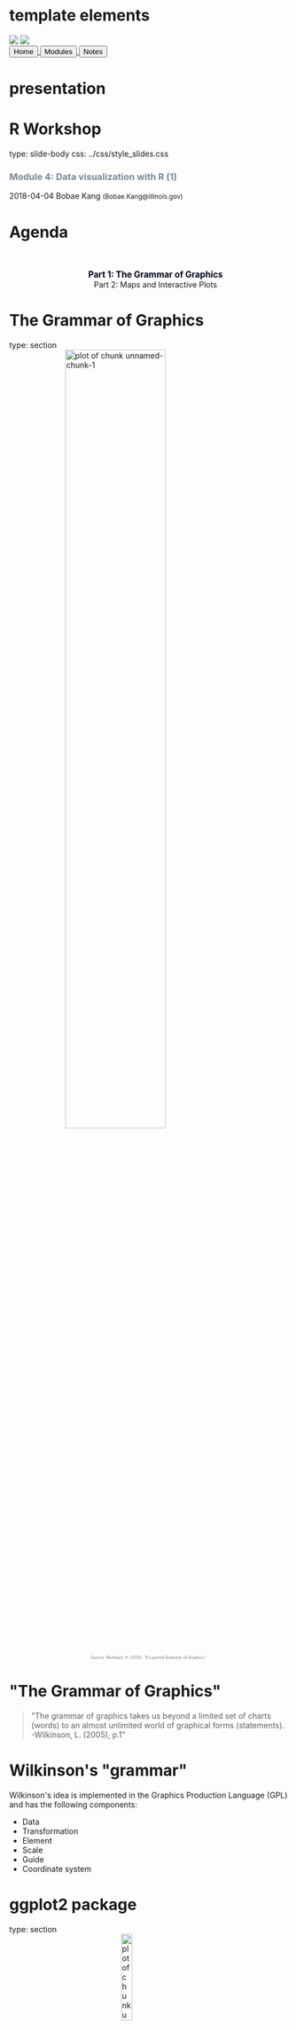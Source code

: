 # template elements
<div class="header"></div>
<div class="footer"></div>
<img src="../images/icjia.png" class="logo"></img>
<img src="../images/il_seal.gif" class="seal"></img>
<div class="buttons">
<a href="../index.html">
  <button type="button">Home</button>
</a>
<a href="../modules.html">
  <button type="button">Modules</button>
</a>
<a href="../notes/module4_notes1.html">
  <button type="button">Notes</button>
</a>
</div>
<link href="https://fonts.googleapis.com/css?family=Oswald" rel="stylesheet">





# presentation
R Workshop
========================================================
type: slide-body
css: ../css/style_slides.css
<h3 style="color: #789">Module 4: Data visualization with R (1)</h3>  
2018-04-04  
Bobae Kang  
<small>(Bobae.Kang@illinois.gov)</small>  


Agenda
========================================================
<div style="text-align:center; margin-top:10%;">
<ul style="list-style: none">
<li style="color: #00061a; font-size: 1.1em; font-weight:700">
  Part 1: The Grammar of Graphics</li>
<li>
  Part 2: Maps and Interactive Plots</li>
</div>


The Grammar of Graphics 
========================================================
type: section
<img src="../images/grammar-of-graphics1.png" title="plot of chunk unnamed-chunk-1" alt="plot of chunk unnamed-chunk-1" width="60%" style="display: block; margin: auto; box-shadow: none;" />
<p style="font-size:0.5em; text-align: center; color: #777;">
Source: Wickham, H. (2010). "A Layered Grammar of Graphics."
</p>



"The Grammar of Graphics"
========================================================
> "The grammar of graphics takes us beyond a limited set of charts (words) to an almost unlimited world of graphical forms (statements). <br>-Wilkinson, L. (2005), p.1"


Wilkinson's "grammar"
========================================================
Wilkinson's idea is implemented in the Graphics Production Language (GPL) and has the following components:

* Data
* Transformation
* Element
* Scale
* Guide
* Coordinate system


ggplot2 package
========================================================
type: section
<img src="../images/ggplot2.png" title="plot of chunk unnamed-chunk-2" alt="plot of chunk unnamed-chunk-2" width="20%" style="display: block; margin: auto; box-shadow: none;" />
<p style="font-size:0.5em; text-align: center; color: #777;">
Source: <a href="https://d33wubrfki0l68.cloudfront.net/0ab849ed51b0b866ef6895c253d3899f4926d397/dbf0f/images/hex-ggplot2.png">tidyverse.com</a>
</p>


Motivation
========================================================
> This article proposes an alternative parameterization of the [graphical] grammar, based around the idea of building up a graphic from multiple layers of data. The grammar differs from Wilkinson's in its arrangement of the components, the development of a hierarchy of defaults, and in that it is embedded inside another programming language.<br>-Wickham, H. (2010), p.4


Comparison
========================================================
<img src="../images/grammar-of-graphics2.png" title="plot of chunk unnamed-chunk-3" alt="plot of chunk unnamed-chunk-3" width="60%" style="display: block; margin: auto; box-shadow: none;" />
<p style="font-size:0.5em; text-align: center; color: #777;">
Source: Wickham, H. (2010). "A Layered Grammar of Graphics."
</p>


Basic components
========================================================
* Data and aesthetic mappings
* Geometic objects
* Labels


Data and aesthetic mappings
========================================================

```r
# data and aesthetics
ggplot(data, mapping = aes(x, y, ...))
```
* `data` is a data frame object (or its variant)
* `mapping` defines aesthetic mappings of data
    * input is an output of the `aes()` function 
    * `x` and `y` are columns in `data` input to be mapped to the x-axis and y-axis
    
    
========================================================
**`aes` components**

|`aes` component |Description        |Input                                                  |
|:---------------|:------------------|:------------------------------------------------------|
|`colour`        |Border color       |Name (`"red"`), rgb specification (`#FF0000`), or `NA` |
|`fill`          |Fill color         |Name (`"red"`), rgb specification (`#FF0000`), or `NA` |
|`shape`         |Shape of a point   |An integer value 0 to 24, or `NA`                      |
|`linetype`      |Linetype           |An integer value 0 to 6 or a string                    |
|`size`          |Size of line/point |A non-negative numeric value                           |
|`alpha`         |Transparency       |A numeric value 0 to 1                                 |


========================================================
<br>
**`ggplot2` aesthetics**
<br><br>
<img src="../images/ggplot2_aesthetics.png" title="plot of chunk unnamed-chunk-6" alt="plot of chunk unnamed-chunk-6" width="80%" style="display: block; margin: auto; box-shadow: none;" />
<p style="font-size:0.5em; text-align: center; color: #777;">
Source: <a href="http://serialmentor.com/dataviz/aesthetic-mapping.html">Figure 1.1</a> in Wilke, C. (n.d).<span style="font-style:italic">Data Visualiation</span>.
</p>


========================================================
<br>
**`shape` values**
<br><br>
<img src="../images/ggplot2_shapes.png" title="plot of chunk unnamed-chunk-7" alt="plot of chunk unnamed-chunk-7" width="60%" style="display: block; margin: auto; box-shadow: none;" />
<p style="font-size:0.5em; text-align: center; color: #777;">
Source: Tidyverse. (n.d.). <a href="http://ggplot2.tidyverse.org/articles/ggplot2-specs.html">"Aesthetic specifications"</a>. <span style="font-style:italic">ggplot2.tidyverse.org</span>.
</p>


========================================================
<br>
**`linetype` values**
<br><br>
<img src="../images/ggplot2_linetypes.png" title="plot of chunk unnamed-chunk-8" alt="plot of chunk unnamed-chunk-8" width="60%" style="display: block; margin: auto; box-shadow: none;" />
<p style="font-size:0.5em; text-align: center; color: #777;">
Source: Tidyverse. (n.d.). <a href="http://ggplot2.tidyverse.org/articles/ggplot2-specs.html">"Aesthetic specifications"</a>. <span style="font-style:italic">ggplot2.tidyverse.org</span>.
</p>


Geometric objects
========================================================

```r
# adding one or more geometric objects
ggplot(data, aes(x, y, ...)) +
  geom_*()

# with geom_specific `aes`
ggplot(data) +
  geom_*(aes(x, y, ...))
```
* There are many geometric objects, or `geom`s for different graph types:
* Each `geom` can take its own `mapping` input
    * Default is inheriting `mapping` input from `ggplot()`
    * All `aes` specifications can be directly provided for each `geom`


========================================================
**Basic `geom`s**

|geom                       |Description              |Input                           |
|:--------------------------|:------------------------|:-------------------------------|
|`geom_histogram`           |Histograms               |Continous `x`                   |
|`geom_bar`                 |Bar plot with frequncies |Discrete `x`                    |
|`geom_col`                 |Bar plot with values     |Discrete x and continuous `y`   |
|`geom_point`               |Points/scattorplots      |Discrete/continuous `x` and `y` |
|`geom_jitter`              |Jittered points          |Discrete/continuous `x` and `y` |
|`geom_line`                |Line plots               |Discrete/continuous x and y     |
|`geom_abline`              |Reference line           |`intercept` and `slope` value   |
|`geom_hline`, `geom_vline` |Reference lines          |`xintercept` or `yintercept`    |


========================================================

```r
# geom histogram example
data <- ispcrime %>% filter(year == 2015, county != "Cook")
ggplot(data, aes(violentCrime)) +
  geom_histogram()
```

![plot of chunk unnamed-chunk-11](module4_slides1-figure/unnamed-chunk-11-1.png)


========================================================

```r
# geom col example
data <- ispcrime %>% filter(county == "Cook") %>% gather("type", "count", murder:aggAssault)
ggplot(data, aes(type, count, fill = type)) +
  geom_col(width = 0.8)
```

![plot of chunk unnamed-chunk-12](module4_slides1-figure/unnamed-chunk-12-1.png)


========================================================

```r
# geom point example
data <- ispcrime %>% filter(county != "Cook") %>% left_join(regions)
ggplot(data, aes(violentCrime, propertyCrime, color = region)) +
  geom_point(aes(size = violentCrime + propertyCrime), alpha = .5)
```

![plot of chunk unnamed-chunk-13](module4_slides1-figure/unnamed-chunk-13-1.png)


========================================================

```r
# geom line example
data <- ispcrime %>% filter(county == "Cook")
ggplot(data, aes(year, violentCrime)) +
  geom_line(color = "maroon", size = 1.5) +
  geom_hline(yintercept = mean(data$violentCrime), linetype = "longdash")
```

![plot of chunk unnamed-chunk-14](module4_slides1-figure/unnamed-chunk-14-1.png)


========================================================
**Other `geom`s**

|geom                      |Description                         |Input                   |
|:-------------------------|:-----------------------------------|:-----------------------|
|`geom_density`            |Smoothed density estimates          |Continous `x`           |
|`geom_density2d`          |Contours of a 2-d density estimates |Continous `x`           |
|`geom_boxplot`            |Box plots                           |Disc. `x` and cont. `y` |
|`geom_smooth`             |Smoothed conditional means          |                        |
|`geom_text`, `geom_label` |Text                                |                        |
|`geom_polygon`            |Polygons                            |                        |

* See [the official reference page](http://ggplot2.tidyverse.org/reference/index.html#section-layer-geoms) for the full list of `geom`s.


Labels
========================================================

```r
# adding labels
plot + labs(title, subtitle, caption, x, y, ...)
```
* Each argument of `labs()` take a character vector of length 1
    * `title` and `subtitle` appear at the top-left.
    * `caption` appears at the bottom-right
    * `x` and `y` are for x-axis and y-axis names
* Adjusting the position and style of labels is handled via `theme()`


========================================================
**alternatively ...**

```r
plot +
  xlab(label) +
  ylab(label) +
  ggtitle(label, subtitle = NULL)
```
* Each argument of the `labs()` can be added with a separate function.
    * `xlab()` is for x-axis name
    * `ylab()` is for y-axis name
    * `ggtitle()` is for plot title and subtitle


========================================================



```r
# a generic example with title, subtitle, and axes names
plot +
  labs(
    title = "This is plot title", subtitle = "This is plot subtitle",
    x = "x-axis here", y = "y-axis here",
    caption = "(and caption...)"
  )
```

![plot of chunk unnamed-chunk-19](module4_slides1-figure/unnamed-chunk-19-1.png)


========================================================

```r
# a title with mathematical expressions
plot +
  ggtitle(label = expression(paste("Another plot title with math expressions like ", pi, " and ", sigma^{2})))
```

![plot of chunk unnamed-chunk-20](module4_slides1-figure/unnamed-chunk-20-1.png)


Additional components
========================================================
* Scales
* Guides
* Facets
* Coordinate systems
* Themes


Scales
========================================================
* Scales control "the details of how data values are translated to visual properties"
* Scale limits
* Position scales (discrete, continuous, datetime)
* Others


========================================================
**Scale limits**

```r
plot +
  xlim(...) +
  ylim(...) +
  lims(...)
```
* `xlim()` changes x-axis limits
* `ylim()` changes y-axis limits
* `lims()` is a general function to change limits
* `...` in `xlim()` and `ylim()` are numeric values to set lower and upper limit for the corresponding axis
* `...` in `lims()` is a name-value pair, where the name is an aesthetic and the value is either a length-2 numeric, a character, a factor, or a datetime 


========================================================

```r
# limit x axis to 2000 at the top;
# this removes points with violentCrime > 2000
plot + xlim(NA, 2000)
```

![plot of chunk unnamed-chunk-22](module4_slides1-figure/unnamed-chunk-22-1.png)


========================================================
**Position scales (continuous)**

```r
scale_x_continuous(..., expand = waiver(), trans = "identity", position = "bottom")
scale_y_continuous(..., expand = waiver(), trans = "identity", position = "left")

# shortcuts for common transformations
scale_x_log10(...)
scale_y_log10(...)

scale_x_sqrt(...)
scale_y_sqrt(...)

scale_x_reverse(...)
scale_y_reverse(...)
```


========================================================
**Common scale_* arguments**

|Argument |Description                                                                            |
|:--------|:--------------------------------------------------------------------------------------|
|`name`   |a name of the scale, used as the axis label or the legend title                        |
|`breaks` |controls the breaks in the guide, which can be a character vector                      |
|`labels` |controls the lable for each break; its input must be the same length as `breaks` input |
|`limits` |a character vector specifying the data range for the scale                             |

========================================================
**Position scales (discrete)**

```r
scale_x_discrete(..., expand = waiver(), position = "bottom")
scale_y_discrete(..., expand = waiver(), position = "left")
```

**Position scales (datetime)**

```r
scale_x_date(...)
scale_y_date(...)

scale_x_datetime(...)
scale_y_datetime(...)

scale_x_time(...)
scale_y_time(...)
```


========================================================

```r
# apply the log 10 scale to the y-axis 
plot + scale_y_log10()
```

![plot of chunk unnamed-chunk-27](module4_slides1-figure/unnamed-chunk-27-1.png)


========================================================
**Custom scale "manuals"**

```r
scale_*_manual(name, breaks, labels, limits, ..., values)
```
* Scale manuals is used to create my own discrete scale
* "Manual" is available for:
    * `colour`
    * `fill`
    * `size`
    * `shape`
    * `linetype`
    * `alpha`


========================================================

```r
plot + scale_color_manual(
  name = "",
  breaks = c("Central", "Northern", "Southern"),
  labels = c("Central region", "Northern region", "Southern region"),
  values = c("#00ffff", "#ffff00", "#ff00ff")
)
```

![plot of chunk unnamed-chunk-29](module4_slides1-figure/unnamed-chunk-29-1.png)

========================================================
**Other custom scales**

`ggplot2` offers many more functions to customize scales.

See the full documentation on scales [here](http://ggplot2.tidyverse.org/reference/#section-scales).


Guides
========================================================

```r
guides(...)
guide_legend(...)
guide_colourbar() # equivalent to guide_colorbar()
```
* `guides` can be used to set (or remove) guides for each scale
* `guide_legend()` can be used to specify the legend components for each visual properties (e.g. `colour`, `size`, `alpha`, etc.)
* `guide_colourbar()` or `guide_colorbar()` controls the continous color bar
* `guide_legned()` and `guide_colourbar()` can be used as an input for each scale argument in `guide()`


========================================================

```r
plot + guides(
  colour = guide_legend(title = "Region", title.position = "bottom"),
  size = FALSE
)
```

![plot of chunk unnamed-chunk-31](module4_slides1-figure/unnamed-chunk-31-1.png)



Coordinate systems
========================================================

```r
plot + coord_cartesian()
```

* The default system is `coord_cartesian`
  * Can be tweatked with: `coord_fixed`, `coord_flip`, `coord_map` and `coord_trans`
* An alternative, polar coordiante system can be used with `coord_polar`
  * Most commonly used for creating a pie chart


========================================================




```r
# default plot
plot
```

![plot of chunk unnamed-chunk-34](module4_slides1-figure/unnamed-chunk-34-1.png)


========================================================

```r
# with coord_flip()
plot + coord_flip()
```

![plot of chunk unnamed-chunk-35](module4_slides1-figure/unnamed-chunk-35-1.png)


========================================================

```r
# pie chart with coord_polar()
ggplot(ispcrime %>% filter(county == "Cook") %>% gather("type", "count", murder:aggAssault), aes("", count, fill = type)) +
  geom_col(width = 1) +
  coord_polar("y")
```

![plot of chunk unnamed-chunk-36](module4_slides1-figure/unnamed-chunk-36-1.png)


Facets
========================================================

```r
plot + facet_grid(facets, scales, ...)
plot + facet_wrap(facets, nrow, ncol, scales, ...)
```
* A great way to visualize multi-dimensional data as a series of 2D graphes
* `facets` input takes a "formula" according to which the faceting is applied


========================================================
**facet_grid vs facet_wrap**

* `facet_grid()` and `facet_wrap()` are mostly similar to each other
* However, they differ where:
    * `facet_grid()` facets the plot with a variable in a single direction (horizontal or vertical)
    * `facet_wrap()` simply places the facets next to each other and wraps them accoridng to the provided number of columns and/or rows.


========================================================
**facet formulas**

|Type |Formula               |Description                          |
|:----|:---------------------|:------------------------------------|
|Grid |`facet_grid(. ~ x)`   |Facet horizontally across `x` values |
|Grid |`facet_grid(y ~ .)`   |Facet vertically across `y` values   |
|Grid |`facet_grid(y ~ x)`   |Facet 2-dimensionally                |
|Wrap |`facet_wrap(~ x)`     |Facet across `x` values              |
|Wrap |`facet_wrap(~ x + y)` |Facet across `x` and `y` values      |


========================================================




```r
# facet_grid horizontal
plot + facet_grid(. ~ region)
```

![plot of chunk unnamed-chunk-40](module4_slides1-figure/unnamed-chunk-40-1.png)


========================================================

```r
# facet_grid horizontal with free scales
plot + facet_grid(. ~ region, scales = "free")
```

![plot of chunk unnamed-chunk-41](module4_slides1-figure/unnamed-chunk-41-1.png)


========================================================

```r
# facet_grid vertical
plot + facet_grid(year ~ .)
```

![plot of chunk unnamed-chunk-42](module4_slides1-figure/unnamed-chunk-42-1.png)


========================================================

```r
# facet_grid two-dimensional
plot + facet_grid(year ~ region)
```

![plot of chunk unnamed-chunk-43](module4_slides1-figure/unnamed-chunk-43-1.png)


========================================================

```r
# facet wrap
plot + facet_wrap(~ year)
```

![plot of chunk unnamed-chunk-44](module4_slides1-figure/unnamed-chunk-44-1.png)


========================================================

```r
# facet wrap with specified nrow/ncol
plot + facet_wrap(~ year, ncol = 3)
```

![plot of chunk unnamed-chunk-45](module4_slides1-figure/unnamed-chunk-45-1.png)


========================================================

```r
# facet wrap with multiple variables
plot + facet_wrap(~ year + region, ncol = 3)
```

![plot of chunk unnamed-chunk-46](module4_slides1-figure/unnamed-chunk-46-1.png)


Themes
========================================================

```r
# themes
plot + theme_gray(base_size = 11, base_family = "")
```
* `ggplot2` offers several predefined themes
    * the default theme is `theme_gray()` (or `theme_grey()`)
    * `base_size` controls the base font size
    * `base_family` controls the base font family ("serif", "sans", "mono")
* `ggthemes` pacakge offers additional predefined themes


========================================================


```r
plot + theme_gray() # this is the default
```

![plot of chunk unnamed-chunk-49](module4_slides1-figure/unnamed-chunk-49-1.png)


========================================================

```r
plot + theme_bw()
```

![plot of chunk unnamed-chunk-50](module4_slides1-figure/unnamed-chunk-50-1.png)


========================================================

```r
plot + theme_linedraw()
```

![plot of chunk unnamed-chunk-51](module4_slides1-figure/unnamed-chunk-51-1.png)


========================================================

```r
plot + theme_light()
```

![plot of chunk unnamed-chunk-52](module4_slides1-figure/unnamed-chunk-52-1.png)


========================================================

```r
plot + theme_dark()
```

![plot of chunk unnamed-chunk-53](module4_slides1-figure/unnamed-chunk-53-1.png)


========================================================

```r
plot + theme_minimal()
```

![plot of chunk unnamed-chunk-54](module4_slides1-figure/unnamed-chunk-54-1.png)


========================================================

```r
plot + theme_classic()
```

![plot of chunk unnamed-chunk-55](module4_slides1-figure/unnamed-chunk-55-1.png)


========================================================

```r
plot + theme_void()
```

![plot of chunk unnamed-chunk-56](module4_slides1-figure/unnamed-chunk-56-1.png)


========================================================

```r
plot + ggthemes::theme_economist()
```

![plot of chunk unnamed-chunk-57](module4_slides1-figure/unnamed-chunk-57-1.png)


========================================================

```r
plot + ggthemes::theme_fivethirtyeight()
```

![plot of chunk unnamed-chunk-58](module4_slides1-figure/unnamed-chunk-58-1.png)


========================================================

```r
plot + ggthemes::theme_hc()
```

![plot of chunk unnamed-chunk-59](module4_slides1-figure/unnamed-chunk-59-1.png)


========================================================

```r
plot + ggthemes::theme_solarized()
```

![plot of chunk unnamed-chunk-60](module4_slides1-figure/unnamed-chunk-60-1.png)


========================================================

```r
plot + theme(...)
```
* `theme` has arguments to control and motify individual components of a plot theme:
    * all line, rectangular, text and title elements
    * aspect ratio of the panel
    * axis title, text, ticks, and lines
    * legend background, margin, text, title, position, and more
    * panel aspect ratio, border, and grid lines
    * and more
* Read the full documentation [here](http://ggplot2.tidyverse.org/reference/theme.html)


ggplot2 resources
========================================================
* Chang, W. [*R Graphics Cookbook*](http://www.cookbook-r.com/Graphs/).
* Emaasit, D. [*`ggplot2` extentions*](http://www.ggplot2-exts.org/index.html).
    * A list of R pacakges extending `ggplot2`
* Prabhakaran, S. ["How to make any plot in `ggplot2`?"](http://r-statistics.co/ggplot2-Tutorial-With-R.html). *r-statistics.co*.
* RStudio. ["Data Visualization Cheat Sheet"](https://github.com/rstudio/cheatsheets/raw/master/data-visualization-2.1.pdf).
* Tidyverse. ["Reference"](http://ggplot2.tidyverse.org/reference/index.html). *ggplot2.tidyverse.org*.
* Wilke, C. [*Fundamentals of Data Visualization*](http://serialmentor.com/dataviz/).


Questions?
========================================================
type: section
<img src="https://media.tenor.com/images/4ea52aade3c0ee8cdf2ec81f0dae34ff/tenor.gif" title="plot of chunk unnamed-chunk-62" alt="plot of chunk unnamed-chunk-62" width="40%" style="display: block; margin: auto; box-shadow: none;" />
<p style="font-size:0.5em; text-align:center; color: #777;">
Source: <a href="https://tenor.com/view/mario-question-block-super-mario-gif-7732885">tenor.com</a>
</p>


========================================================
References
<ul style="font-size: 0.6em; list-style-type:none">
  <li>Grolemund, G. & Wickham, H. (2017).<a href="http://r4ds.had.co.nz/data-visualisation.html">"Data visualization"</a>. <span style="font-style:italic">R for Data Science</span></li>
  <li>Tidyverse. (n.d.). <a href="http://ggplot2.tidyverse.org/reference">"References"</a>. <span style="font-style:italic">ggplot2.tidyverse.org</span></li>
  <li>Wickham, H. (2010). "A Layered Grammar of Graphics". <span style="font-style:italic">Journal of Computational and Graphical Statistics 19(1)</span>:3-28.</li>
  <li>Wilkinson, L. (2005). <span style="font-style:italic">The Grammar of Graphics</span>.</li>
  <li>Wilkinson, L., Rope, D., Carr, D. & Rubin, M. (2000). "The Language of Graphics". <span style="font-style:italic">Journal of Computational and Graphical Statistics 9(3)</span>:530-543.</li>
</ul>


========================================================
type: section
<img src="../images/pause.png" title="plot of chunk unnamed-chunk-63" alt="plot of chunk unnamed-chunk-63" width="45%" style="display: block; margin: auto; box-shadow: none;" />
<p style="font-size:0.5em; text-align:center; color: #777;">
Source: <a href="https://www.wikimedia.org">Wikimedia.org</a>
</p>

